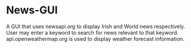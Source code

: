 # News-GUI
A GUI that uses newsapi.org to display Irish and World news respectively. User may enter a keyword to search for news relevant to that keyword. api.openweathermap.org is used to display weather forecast information.
